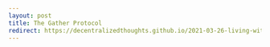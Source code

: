 ```yaml
---
layout: post
title: The Gather Protocol
redirect: https://decentralizedthoughts.github.io/2021-03-26-living-with-asynchrony-the-gather-protocol/
---
```

